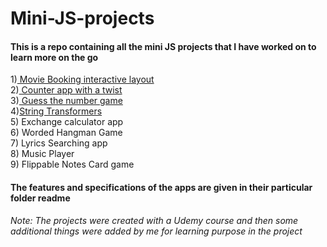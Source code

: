 # Mini-JS-projects
#### This is a repo containing all the mini JS projects that I have worked on to learn more on the go
1)<a href ="https://github.com/gitit24x7/Mini-JS-projects/tree/main/Movie-Seats-Booking-App"> Movie Booking interactive layout </a><br>
2)<a href ="https://github.com/gitit24x7/Mini-JS-projects/tree/main/counter%20app%20with%20a%20twist"> Counter app with a twist </a><br>
3)<a href ="https://github.com/gitit24x7/Mini-JS-projects/tree/main/Guess%20the%20number%20game%20"> Guess the number game </a> <br>
4)<a href =" ">String Transformers </a><br>
5) Exchange calculator app <br>
6) Worded Hangman Game <br>
7) Lyrics Searching app <br>
8) Music Player <br>
9) Flippable Notes Card game <br>

 #### The features and specifications of the apps are given in their particular folder readme

<i>Note: The projects were created with a Udemy course and then some additional things were added by me for learning purpose in the project</i>
